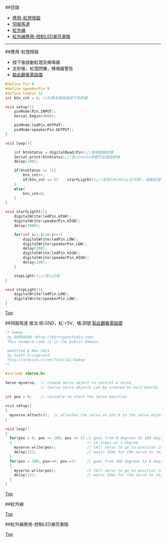 ##目錄
* [應用-紅燈按鈕](#lightControl)
* [伺服馬達](#servo)
* [紅外線](#IRremote)
* [紅外線應用-控制LED漸亮漸暗](#IRremoteApp)


<hr>


<a name="lightControl"></a>
##應用-紅燈按鈕
* 按下後啟動紅燈及蜂鳴器
* 五秒後，紅燈閃爍，蜂鳴器警告
* <a href="http://123d.circuits.io/circuits/684643-" target="_blank">點此觀看電路圖</a>


```c
#define Pin 8 
#define speakerPin 9
#define ledPin 12
int btn_cnt = 0; //計算長按按鈕收下的訊號

void setup(){
    pinMode(Pin,INPUT);
    Serial.begin(9600);

    pinMode(ledPin,OUTPUT);
    pinMode(speakerPin,OUTPUT);
}

void loop(){

    int btnStatus = digitalRead(Pin);//取得按鈕狀態
    Serial.print(btnStatus);//在console視窗印出按鈕狀態
    delay(200);

    if(btnStatus == 1){
        btn_cnt++;
        if(btn_cnt == 5)    startLigtht();//長按1秒(delay五次後)，啟動紅燈
    }
    else{
        btn_cnt=0;
    }
} 

void startLigtht(){
    digitalWrite(ledPin,HIGH);
    digitalWrite(speakerPin,HIGH);
    delay(3000);

    for(int i=1;i<10;i++){
        digitalWrite(ledPin,LOW);
        digitalWrite(speakerPin,LOW);
        delay(200);
        digitalWrite(ledPin,HIGH);
        digitalWrite(speakerPin,HIGH);
        delay(200);
    }

    stopLight();//停止紅燈
}

void stopLight(){
    digitalWrite(ledPin,LOW);
    digitalWrite(speakerPin,LOW);
}
```


[Top](#top)


<a name="servo"></a>
##伺服馬達
接法:棕:GND，紅:+5V，橘:訊號
<a href="http://123d.circuits.io/circuits/684689-" target="_blank">點此觀看電路圖</a>

```c
/* Sweep
 by BARRAGAN <http://barraganstudio.com> 
 This example code is in the public domain.

 modified 8 Nov 2013
 by Scott Fitzgerald
 http://arduino.cc/en/Tutorial/Sweep
*/ 

#include <Servo.h> 
 
Servo myservo;  // create servo object to control a servo 
                // twelve servo objects can be created on most boards
 
int pos = 0;    // variable to store the servo position 
 
void setup() 
{ 
  myservo.attach(8);  // attaches the servo on pin 9 to the servo object 
} 
 
void loop() 
{ 
  for(pos = 0; pos <= 180; pos += 1) // goes from 0 degrees to 180 degrees 
  {                                  // in steps of 1 degree 
    myservo.write(pos);              // tell servo to go to position in variable 'pos' 
    delay(15);                       // waits 15ms for the servo to reach the position 
  } 
  for(pos = 180; pos>=0; pos-=1)     // goes from 180 degrees to 0 degrees 
  {                                
    myservo.write(pos);              // tell servo to go to position in variable 'pos' 
    delay(15);                       // waits 15ms for the servo to reach the position 
  } 
} 

```

[Top](#top)



<a name="IRremote"></a>
##紅外線


[Top](#top)



<a name="IRremoteApp"></a>
##紅外線應用-控制LED漸亮漸暗


[Top](#top)


